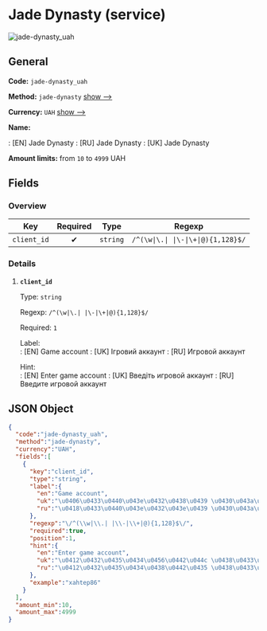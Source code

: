 
# Jade Dynasty (service) 
![jade-dynasty_uah](https://static.openfintech.io/payout_methods/jade-dynasty_uah/logo.svg?w=400&c=v0.59.26#w24)  

## General 
 
**Code:** `jade-dynasty_uah` 
 
**Method:** `jade-dynasty` [show -->](/payout-methods/jade-dynasty/) 
 
**Currency:** `UAH` [show -->](/currencies/UAH/) 
 
**Name:** 
 
:	[EN] Jade Dynasty 
:	[RU] Jade Dynasty 
:	[UK] Jade Dynasty 
 
**Amount limits:** from `10` to `4999` UAH 

## Fields 

### Overview 

|Key|Required|Type|Regexp| 
|:---:|:---:|:---:|:---:| 
|`client_id`|✔|`string`|`/^(\w\|\.\| \|\-\|\+\|@){1,128}$/`| 
 

### Details 
 
1. **`client_id`** 
 
	Type: `string` 
 
	Regexp: `/^(\w|\.| |\-|\+|@){1,128}$/` 
 
	Required: `1` 
 
	Label:  
	: [EN] Game account 
	: [UK] Ігровий аккаунт 
	: [RU] Игровой аккаунт 
 
	Hint:  
	: [EN] Enter game account 
	: [UK] Введіть игровой аккаунт 
	: [RU] Введите игровой аккаунт 
 

## JSON Object 

```json
{
  "code":"jade-dynasty_uah",
  "method":"jade-dynasty",
  "currency":"UAH",
  "fields":[
    {
      "key":"client_id",
      "type":"string",
      "label":{
        "en":"Game account",
        "uk":"\u0406\u0433\u0440\u043e\u0432\u0438\u0439 \u0430\u043a\u043a\u0430\u0443\u043d\u0442",
        "ru":"\u0418\u0433\u0440\u043e\u0432\u043e\u0439 \u0430\u043a\u043a\u0430\u0443\u043d\u0442"
      },
      "regexp":"\/^(\\w|\\.| |\\-|\\+|@){1,128}$\/",
      "required":true,
      "position":1,
      "hint":{
        "en":"Enter game account",
        "uk":"\u0412\u0432\u0435\u0434\u0456\u0442\u044c \u0438\u0433\u0440\u043e\u0432\u043e\u0439 \u0430\u043a\u043a\u0430\u0443\u043d\u0442",
        "ru":"\u0412\u0432\u0435\u0434\u0438\u0442\u0435 \u0438\u0433\u0440\u043e\u0432\u043e\u0439 \u0430\u043a\u043a\u0430\u0443\u043d\u0442"
      },
      "example":"xahtep86"
    }
  ],
  "amount_min":10,
  "amount_max":4999
}
```  
